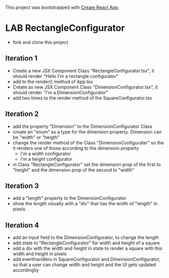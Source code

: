 This project was bootstrapped with [Create React App](https://github.com/facebook/create-react-app).

# LAB RectangleConfigurator
 - fork and clone this project

## Iteration 1
- Create a new JSX Component Class "RectangleConfigurator.tsx", it should render "Hello I'm a rectangle configurator"
- add <SquareConfigurator /> to the render() method of App.tsx
- Create as new JSX Component Class "DimensionConfigurator.tsx", it should render "I'm a DimensionConfigurator"
- add two times <DimensionConfigurator/> to the render method of the SquareConfigurator.tsx

## Iteration 2
- add the property "Dimension" to the DimensionConfigurator Class
- create an "enum" as a type for the dimension property. Dimension can be "width" or "heigth"
- change the render method of the Class "DimensionConfigurater" so the it renders one of those according to the dimension property
  - I'm a width configurator
  - I'm a height configurator
- in Class "RectangleConfigurator" set the dimension prop of the first to "height" and the dimension prop of the second to "width"

## Iteration 3
- add a "length" property to the DimensionConfigurator
- show the length visually with a "div" that has the width of "length" in pixels

## Iteration 4
- add an input field to the DimensionConfigurator, to change the length
- add state to "RectangleConfigurator" for width and height of a square
- add a div with the width and height in state to render a square with this width and height in pixels
- add eventhandlers in SquareConfigurator and DimensionConfigurator, so that a user can change width and height and the UI gets updated accordingliy
